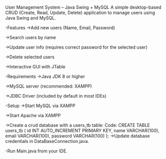 User Management System – Java Swing + MySQL
A simple desktop-based CRUD (Create, Read, Update, Delete) application to manage users using Java Swing and MySQL.

-Features
  ->Add new users (Name, Email, Password)

  ->Search users by name

  ->Update user info (requires correct password for the selected user)

  ->Delete selected users

  ->Interactive GUI with JTable

-Requirements
  ->Java JDK 8 or higher

  ->MySQL server (recommended: XAMPP)

  ->JDBC Driver (included by default in most IDEs)

-Setup
  ->Start MySQL via XAMPP
  
  ->Start Apache via XAMPP
  
  ->Create a crud database with a users_tb table:
    Code:
    CREATE TABLE users_tb (
      id INT AUTO_INCREMENT PRIMARY KEY,
      name VARCHAR(100),
      email VARCHAR(100),
      password VARCHAR(100)
    );
  ->Update database credentials in DataBaseConnection.java.

-Run Main.java from your IDE.
